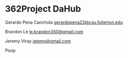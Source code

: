# 362Project DaHub

Gerardo Pena Canchola   gerardopena23@csu.fullerton.edu

Brandon Le              le.brandon350@gmail.com

Jeremy Viray            jetemy@gmail.com

Poop